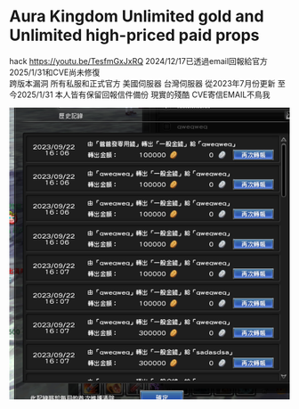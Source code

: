 # Aura Kingdom Unlimited gold and Unlimited high-priced paid props
hack
https://youtu.be/TesfmGxJxRQ
2024/12/17已透過email回報給官方 2025/1/31和CVE尚未修復  
跨版本漏洞  所有私服和正式官方 美國伺服器  台灣伺服器  從2023年7月份更新 至今2025/1/31
本人皆有保留回報信件備份
現實的殘酷  CVE寄信EMAIL不鳥我 

![图片描述](1.png)
